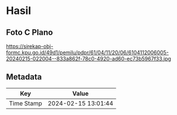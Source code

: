 # Hasil

## Foto C Plano

https://sirekap-obj-formc.kpu.go.id/49d1/pemilu/pdpr/61/04/11/20/06/6104112006005-20240215-022004--833a862f-78c0-4920-ad60-ec73b5967f33.jpg


## Metadata

| Key        | Value               |
| ---------- | ------------------- |
| Time Stamp | 2024-02-15 13:01:44 |



